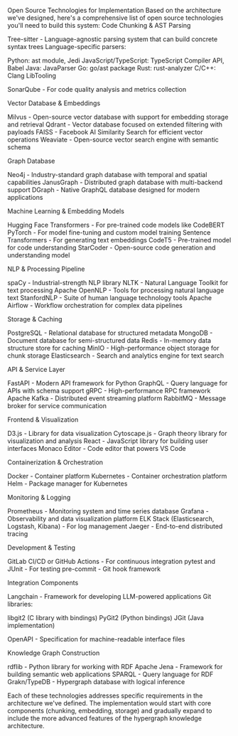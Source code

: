 Open Source Technologies for Implementation
Based on the architecture we've designed, here's a comprehensive list of open source technologies you'll need to build this system:
Code Chunking & AST Parsing

Tree-sitter - Language-agnostic parsing system that can build concrete syntax trees
Language-specific parsers:

Python: ast module, Jedi
JavaScript/TypeScript: TypeScript Compiler API, Babel
Java: JavaParser
Go: go/ast package
Rust: rust-analyzer
C/C++: Clang LibTooling


SonarQube - For code quality analysis and metrics collection

Vector Database & Embeddings

Milvus - Open-source vector database with support for embedding storage and retrieval
Qdrant - Vector database focused on extended filtering with payloads
FAISS - Facebook AI Similarity Search for efficient vector operations
Weaviate - Open-source vector search engine with semantic schema

Graph Database

Neo4j - Industry-standard graph database with temporal and spatial capabilities
JanusGraph - Distributed graph database with multi-backend support
DGraph - Native GraphQL database designed for modern applications

Machine Learning & Embedding Models

Hugging Face Transformers - For pre-trained code models like CodeBERT
PyTorch - For model fine-tuning and custom model training
Sentence Transformers - For generating text embeddings
CodeT5 - Pre-trained model for code understanding
StarCoder - Open-source code generation and understanding model

NLP & Processing Pipeline

spaCy - Industrial-strength NLP library
NLTK - Natural Language Toolkit for text processing
Apache OpenNLP - Tools for processing natural language text
StanfordNLP - Suite of human language technology tools
Apache Airflow - Workflow orchestration for complex data pipelines

Storage & Caching

PostgreSQL - Relational database for structured metadata
MongoDB - Document database for semi-structured data
Redis - In-memory data structure store for caching
MinIO - High-performance object storage for chunk storage
Elasticsearch - Search and analytics engine for text search

API & Service Layer

FastAPI - Modern API framework for Python
GraphQL - Query language for APIs with schema support
gRPC - High-performance RPC framework
Apache Kafka - Distributed event streaming platform
RabbitMQ - Message broker for service communication

Frontend & Visualization

D3.js - Library for data visualization
Cytoscape.js - Graph theory library for visualization and analysis
React - JavaScript library for building user interfaces
Monaco Editor - Code editor that powers VS Code

Containerization & Orchestration

Docker - Container platform
Kubernetes - Container orchestration platform
Helm - Package manager for Kubernetes

Monitoring & Logging

Prometheus - Monitoring system and time series database
Grafana - Observability and data visualization platform
ELK Stack (Elasticsearch, Logstash, Kibana) - For log management
Jaeger - End-to-end distributed tracing

Development & Testing

GitLab CI/CD or GitHub Actions - For continuous integration
pytest and JUnit - For testing
pre-commit - Git hook framework

Integration Components

Langchain - Framework for developing LLM-powered applications
Git libraries:

libgit2 (C library with bindings)
PyGit2 (Python bindings)
JGit (Java implementation)


OpenAPI - Specification for machine-readable interface files

Knowledge Graph Construction

rdflib - Python library for working with RDF
Apache Jena - Framework for building semantic web applications
SPARQL - Query language for RDF
Grakn/TypeDB - Hypergraph database with logical inference

Each of these technologies addresses specific requirements in the architecture we've defined. The implementation would start with core components (chunking, embedding, storage) and gradually expand to include the more advanced features of the hypergraph knowledge architecture.
